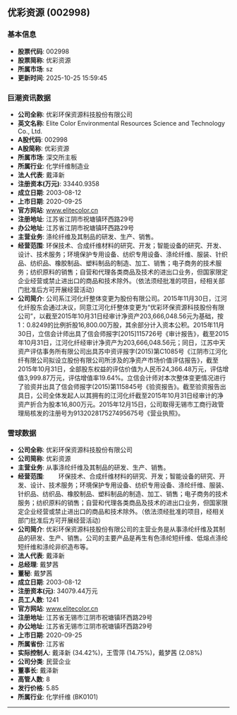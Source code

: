 ## 优彩资源 (002998)

### 基本信息

- **股票代码**: 002998
- **股票简称**: 优彩资源
- **所属市场**: sz
- **更新时间**: 2025-10-25 15:59:45

### 巨潮资讯数据

- **公司全称**: 优彩环保资源科技股份有限公司
- **英文名称**: Elite Color Environmental Resources Science and Technology Co., Ltd.
- **A股代码**: 002998
- **A股简称**: 优彩资源
- **所属市场**: 深交所主板
- **所属行业**: 化学纤维制造业
- **法人代表**: 戴泽新
- **注册资本(万元)**: 33440.9358
- **成立日期**: 2003-08-12
- **上市日期**: 2020-09-25
- **官方网站**: www.elitecolor.cn
- **注册地址**: 江苏省江阴市祝塘镇环西路29号
- **办公地址**: 江苏省江阴市祝塘镇环西路29号
- **主营业务**: 涤纶纤维及其制品的研发、生产、销售。
- **经营范围**: 环保技术、合成纤维材料的研究、开发；智能设备的研究、开发、设计、技术服务；环境保护专用设备、纺织专用设备、涤纶纤维、服装、针织品、纺织品、橡胶制品、塑料制品的制造、加工、销售；电子商务的技术服务；纺织原料的销售；自营和代理各类商品及技术的进出口业务，但国家限定企业经营或禁止进出口的商品和技术除外。（依法须经批准的项目，经相关部门批准后方可开展经营活动）
- **公司简介**: 公司系江河化纤整体变更为股份有限公司。2015年11月30日，江河化纤股东会通过决议，同意江河化纤整体变更为“优彩环保资源科技股份有限公司”，以截至2015年10月31日经审计净资产203,666,048.56元为基础，按1：0.8249的比例折股16,800.00万股，其余部分计入资本公积。2015年11月30日，立信会计师出具了信会师报字[2015]115726号《审计报告》，截至2015年10月31日，江河化纤经审计净资产为203,666,048.56元；同日，江苏中天资产评估事务所有限公司出具苏中资评报字(2015)第C1085号《江阴市江河化纤有限公司拟设立股份有限公司所涉及的净资产市场价值评估报告》，截至2015年10月31日，全部股东权益的评估价值为人民币24,366.48万元，评估增值3,999.87万元，评估增值率19.64%。立信会计师对本次整体变更情况进行了验资并出具了信会师报字(2015)第115845号《验资报告》。截至验资报告出具日，公司全体发起人以其拥有的江河化纤截至2015年10月31日经审计的净资产折合为股本16,800万元。2015年12月15日，公司取得无锡市工商行政管理局核发的注册号为913202817527495675号《营业执照》。

### 雪球数据

- **公司全称**: 优彩环保资源科技股份有限公司
- **公司简称**: 优彩资源
- **主营业务**: 从事涤纶纤维及其制品的研发、生产、销售。
- **经营范围**: 　　环保技术、合成纤维材料的研究、开发；智能设备的研究、开发、设计、技术服务；环境保护专用设备、纺织专用设备、涤纶纤维、服装、针织品、纺织品、橡胶制品、塑料制品的制造、加工、销售；电子商务的技术服务；纺织原料的销售；自营和代理各类商品及技术的进出口业务，但国家限定企业经营或禁止进出口的商品和技术除外。（依法须经批准的项目，经相关部门批准后方可开展经营活动）
- **公司简介**: 优彩环保资源科技股份有限公司的主营业务是从事涤纶纤维及其制品的研发、生产、销售。公司的主要产品是再生有色涤纶短纤维、低熔点涤纶短纤维和涤纶非织造布等。
- **法人代表**: 戴泽新
- **总经理**: 戴梦茜
- **董秘**: 戴梦茜
- **成立日期**: 2003-08-12
- **注册资本(元)**: 34079.44万元
- **员工人数**: 1241
- **官方网站**: www.elitecolor.cn
- **注册地址**: 江苏省无锡市江阴市祝塘镇环西路29号
- **办公地址**: 江苏省无锡市江阴市祝塘镇环西路29号
- **上市日期**: 2020-09-25
- **所属省份**: 江苏省
- **实际控制人**: 戴泽新 (34.42%)，王雪萍 (14.75%)，戴梦茜 (2.08%)
- **公司分类**: 民营企业
- **董事长**: 戴泽新
- **高管人数**: 8
- **发行价格**: 5.85
- **所属行业**: 化学纤维 (BK0101)

---
